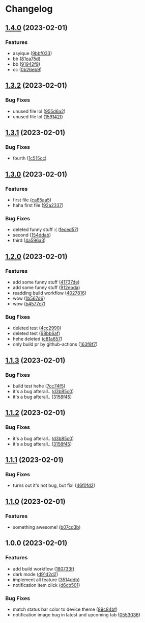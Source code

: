 # Changelog

## [1.4.0](https://github.com/akarisma/mobile-dev-assignment/compare/v1.3.2...v1.4.0) (2023-02-01)


### Features

* asyique ([9bbf033](https://github.com/akarisma/mobile-dev-assignment/commit/9bbf0338c7e40f0b4a42b931682608a40b082d51))
* bb ([81ea75d](https://github.com/akarisma/mobile-dev-assignment/commit/81ea75dbc276feadb7432925391d9730128871e1))
* bb ([91942f9](https://github.com/akarisma/mobile-dev-assignment/commit/91942f9ac7e38b051366ab57a97f57f77430cd61))
* cc ([0b26eb9](https://github.com/akarisma/mobile-dev-assignment/commit/0b26eb911e58cbede5cfc3482a803a00956e8d5b))

## [1.3.2](https://github.com/akarisma/mobile-dev-assignment/compare/v1.3.1...v1.3.2) (2023-02-01)


### Bug Fixes

* unused file lol ([955d6a2](https://github.com/akarisma/mobile-dev-assignment/commit/955d6a2f391dd9b94cb4eb1b6f4dcb47fc0fca92))
* unused file lol ([159142f](https://github.com/akarisma/mobile-dev-assignment/commit/159142f439f9702dfdf6adb8062be9a68249c4b3))

## [1.3.1](https://github.com/akarisma/mobile-dev-assignment/compare/v1.3.0...v1.3.1) (2023-02-01)


### Bug Fixes

* fourth ([1c515cc](https://github.com/akarisma/mobile-dev-assignment/commit/1c515cce0759e7293aa52d42269657974c16588f))

## [1.3.0](https://github.com/akarisma/mobile-dev-assignment/compare/v1.2.0...v1.3.0) (2023-02-01)


### Features

* first file ([ca65aa5](https://github.com/akarisma/mobile-dev-assignment/commit/ca65aa5bb2eb5f75605b5d0a0e61dcc4152135f9))
* haha first file ([92a2337](https://github.com/akarisma/mobile-dev-assignment/commit/92a23374021eb75fde14ce257b8f6bc5c6aaa90e))


### Bug Fixes

* deleted funny stuff :( ([feced57](https://github.com/akarisma/mobile-dev-assignment/commit/feced573126501de94edec750d1c679400fa28f1))
* second ([154ddab](https://github.com/akarisma/mobile-dev-assignment/commit/154ddab2c018e027bd5c19545bd7f95e9744a559))
* third ([4a596a3](https://github.com/akarisma/mobile-dev-assignment/commit/4a596a32c93d676a01b10f9734aa2f8158315379))

## [1.2.0](https://github.com/akarisma/mobile-dev-assignment/compare/v1.1.3...v1.2.0) (2023-02-01)


### Features

* add some funny stuff ([41737de](https://github.com/akarisma/mobile-dev-assignment/commit/41737deff7bec4e2320bb3fd77103975d1f4a907))
* add some funny stuff ([912ebda](https://github.com/akarisma/mobile-dev-assignment/commit/912ebda28276925682f80bdbea46ca81b0eb1969))
* readding build workflow ([4027816](https://github.com/akarisma/mobile-dev-assignment/commit/402781631e9f61ba4916808166522034b29e8624))
* wow ([1b567d6](https://github.com/akarisma/mobile-dev-assignment/commit/1b567d634708c68f5a64ff827decdc01c7ef98ed))
* wow ([b4577c7](https://github.com/akarisma/mobile-dev-assignment/commit/b4577c7b7f1370b4c3dbbf1183d5212f29bf4019))


### Bug Fixes

* deleted test ([4cc2990](https://github.com/akarisma/mobile-dev-assignment/commit/4cc2990f91de417879884e10d50be284915be740))
* deleted test ([68bb6af](https://github.com/akarisma/mobile-dev-assignment/commit/68bb6af2154b7a39f346f40bea1edda9d31163ac))
* hehe deleted ([c81a657](https://github.com/akarisma/mobile-dev-assignment/commit/c81a6572d28aec8134ccfe660bf94a35136c2900))
* only build pr by github-actions ([163f8f7](https://github.com/akarisma/mobile-dev-assignment/commit/163f8f7ba51d4780e0370d9a5344df7967c22cb3))

## [1.1.3](https://github.com/akarisma/mobile-dev-assignment/compare/v1.1.2...v1.1.3) (2023-02-01)


### Bug Fixes

* build test hehe ([7cc74f5](https://github.com/akarisma/mobile-dev-assignment/commit/7cc74f53e840f6fd33ffb63899ae7864abf277c1))
* it's a bug afterall.. ([d3b85c0](https://github.com/akarisma/mobile-dev-assignment/commit/d3b85c08bd9f0b3aeb83d870db2630ff72bbbd52))
* it's a bug afterall.. ([3158f45](https://github.com/akarisma/mobile-dev-assignment/commit/3158f453584e4ea7b0a83cedea592383433cf1a3))

## [1.1.2](https://github.com/akarisma/mobile-dev-assignment/compare/v1.1.1...v1.1.2) (2023-02-01)


### Bug Fixes

* it's a bug afterall.. ([d3b85c0](https://github.com/akarisma/mobile-dev-assignment/commit/d3b85c08bd9f0b3aeb83d870db2630ff72bbbd52))
* it's a bug afterall.. ([3158f45](https://github.com/akarisma/mobile-dev-assignment/commit/3158f453584e4ea7b0a83cedea592383433cf1a3))

## [1.1.1](https://github.com/akarisma/mobile-dev-assignment/compare/v1.1.0...v1.1.1) (2023-02-01)


### Bug Fixes

* turns out it's not bug, but fix! ([46f0fd2](https://github.com/akarisma/mobile-dev-assignment/commit/46f0fd2b9ccaa3a3df068e6112ba417b9f5e13e3))

## [1.1.0](https://github.com/akarisma/mobile-dev-assignment/compare/v1.0.0...v1.1.0) (2023-02-01)


### Features

* something awesome! ([b07cd3b](https://github.com/akarisma/mobile-dev-assignment/commit/b07cd3b2f3a33c820fc244c0c1965f9129d8ff7c))

## 1.0.0 (2023-02-01)


### Features

* add build workflow ([180733f](https://github.com/akarisma/mobile-dev-assignment/commit/180733f8cce07b62a76bf043d556b77ad1502a1f))
* dark mode ([d91d2d2](https://github.com/akarisma/mobile-dev-assignment/commit/d91d2d220c5fcaa0b7e27a0265d3aa64b7b80faf))
* implement all feature ([3514ddb](https://github.com/akarisma/mobile-dev-assignment/commit/3514ddb4f11830c7eda60d9942d6f52189542c8a))
* notification item click ([d6cb501](https://github.com/akarisma/mobile-dev-assignment/commit/d6cb501a5f8a3165ee514867eed7999f1220f9ff))


### Bug Fixes

* match status bar color to device theme ([89c84bf](https://github.com/akarisma/mobile-dev-assignment/commit/89c84bf14b8b6bfa12bbb5dddcf3361ae051af62))
* notification image bug in latest and upcoming tab ([0553036](https://github.com/akarisma/mobile-dev-assignment/commit/055303689d8abf5ab5c2c5fc9bce4029edbd867b))
